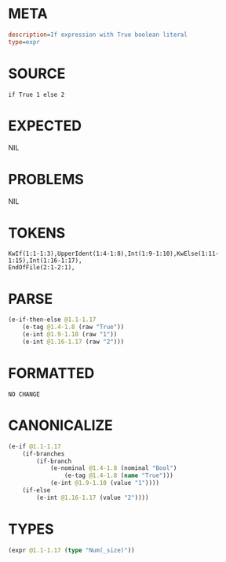 # META
~~~ini
description=If expression with True boolean literal
type=expr
~~~
# SOURCE
~~~roc
if True 1 else 2
~~~
# EXPECTED
NIL
# PROBLEMS
NIL
# TOKENS
~~~zig
KwIf(1:1-1:3),UpperIdent(1:4-1:8),Int(1:9-1:10),KwElse(1:11-1:15),Int(1:16-1:17),
EndOfFile(2:1-2:1),
~~~
# PARSE
~~~clojure
(e-if-then-else @1.1-1.17
	(e-tag @1.4-1.8 (raw "True"))
	(e-int @1.9-1.10 (raw "1"))
	(e-int @1.16-1.17 (raw "2")))
~~~
# FORMATTED
~~~roc
NO CHANGE
~~~
# CANONICALIZE
~~~clojure
(e-if @1.1-1.17
	(if-branches
		(if-branch
			(e-nominal @1.4-1.8 (nominal "Bool")
				(e-tag @1.4-1.8 (name "True")))
			(e-int @1.9-1.10 (value "1"))))
	(if-else
		(e-int @1.16-1.17 (value "2"))))
~~~
# TYPES
~~~clojure
(expr @1.1-1.17 (type "Num(_size)"))
~~~
